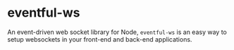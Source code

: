 # eventful-ws
An event-driven web socket library for Node, `eventful-ws` is an easy way to setup websockets in your front-end and back-end applications.